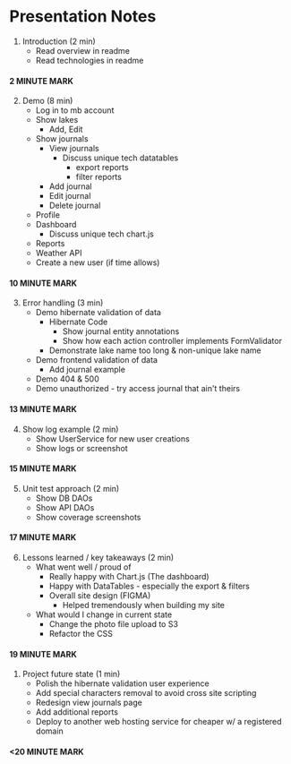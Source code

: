 # Presentation Notes

1. Introduction (2 min)
    - Read overview in readme
    - Read technologies in readme

#### 2 MINUTE MARK

2. Demo (8 min)
    - Log in to mb account
    - Show lakes
      - Add, Edit
    - Show journals
      - View journals
        - Discuss unique tech datatables
          - export reports
          - filter reports
      - Add journal
      - Edit journal
      - Delete journal
    - Profile
    - Dashboard
      - Discuss unique tech chart.js
    - Reports
    - Weather API
    - Create a new user (if time allows)

#### 10 MINUTE MARK
  
3. Error handling (3 min)
   - Demo hibernate validation of data
      - Hibernate Code
        - Show journal entity annotations
        - Show how each action controller implements FormValidator
      - Demonstrate lake name too long & non-unique lake name
    - Demo frontend validation of data
      - Add journal example
    - Demo 404 & 500
    - Demo unauthorized - try access journal that ain't theirs

#### 13 MINUTE MARK

4. Show log example (2 min)
     - Show UserService for new user creations
     - Show logs or screenshot

#### 15 MINUTE MARK

5. Unit test approach (2 min)
    - Show DB DAOs
    - Show API DAOs
    - Show coverage screenshots

#### 17 MINUTE MARK

6. Lessons learned / key takeaways (2 min)
   - What went well / proud of
     - Really happy with Chart.js (The dashboard)
     - Happy with DataTables - especially the export & filters 
     - Overall site design (FIGMA)
       - Helped tremendously when building my site
   - What would I change in current state
     -  Change the photo file upload to S3
     -  Refactor the CSS
  
#### 19 MINUTE MARK

1. Project future state (1 min)
   - Polish the hibernate validation user experience
   - Add special characters removal to avoid cross site scripting
   - Redesign view journals page
   - Add additional reports
   - Deploy to another web hosting service for cheaper w/ a registered domain

#### <20 MINUTE MARK
